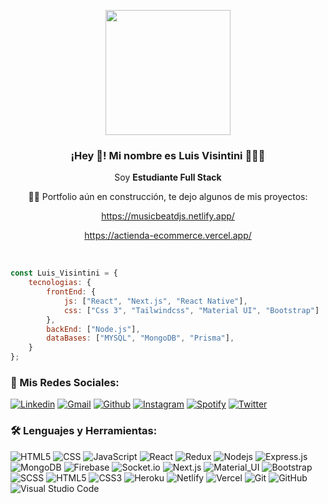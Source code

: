 <p align="center" width="300">
   <img align="center" width="200" src="https://user-images.githubusercontent.com/88244033/229360364-50511897-a43c-457b-bf38-667679f1a794.png"/>
   <h3 align="center">¡Hey 👋! Mi nombre es Luis Visintini 👨🏻‍💻</h3>
</p>

<p align="center">Soy <strong>Estudiante Full Stack</strong></p>
<p align="center">👨‍🎓 Portfolio aún en construcción, te dejo algunos de mis proyectos: </p>
<p align="center">
   <a href="https://musicbeatdjs.netlify.app/" target="_blank">https://musicbeatdjs.netlify.app/</a>
 </p>
<p align="center">
   <a href="https://actienda-ecommerce.vercel.app/" target="_blank">https://actienda-ecommerce.vercel.app/</a>
 </p>
 <br />

```javascript
const Luis_Visintini = {
    tecnologias: {
        frontEnd: {
            js: ["React", "Next.js", "React Native"],
            css: ["Css 3", "Tailwindcss", "Material UI", "Bootstrap"]
        },
        backEnd: ["Node.js"],
        dataBases: ["MYSQL", "MongoDB", "Prisma"],
    }
};

```

### 🔔 Mis Redes Sociales:

[![Linkedin](https://img.shields.io/badge/-LinkedIn-blue?style=flat&logo=Linkedin&logoColor=white)](https://www.linkedin.com/in/luisvisintini)
[![Gmail](https://img.shields.io/badge/-Gmail-c14438?style=flat&logo=Gmail&logoColor=white)](mailto:djluisvisintini@gmail.com)
[![Github](https://img.shields.io/badge/-Github-333?style=flat&logo=Github&logoColor=white)](https://github.com/luisvisintini)
[![Instagram](https://img.shields.io/badge/-Instagram-c13584?style=flat&labelColor=c13584&logo=instagram&logoColor=white)](https://www.instagram.com/djluisvisintini)
[![Spotify](https://img.shields.io/badge/-Spotify-1DB954?style=flat&logo=Spotify&logoColor=white)](https://open.spotify.com/user/11100640819)
[![Twitter](https://img.shields.io/badge/-Twitter-1DA1F2?style=flat&logo=Twitter&logoColor=white)](https://twitter.com/luisvisintini)


### 🛠️ Lenguajes y Herramientas:
![HTML5](https://img.shields.io/badge/-HTML5-333333?style=flat&logo=HTML5)
![CSS](https://img.shields.io/badge/-CSS-333333?style=flat&logo=CSS3&logoColor=1572B6)
![JavaScript](https://img.shields.io/badge/-JavaScript-black?style=flat-square&logo=javascript)
![React](https://img.shields.io/badge/-React-black?style=flat-square&logo=react)
![Redux](https://img.shields.io/badge/-Redux-black?style=flat-square&logo=Redux)
![Nodejs](https://img.shields.io/badge/-Nodejs-black?style=flat-square&logo=Node.js)
![Express.js](https://img.shields.io/badge/-Express-black?style=flat-square&logo=expressjs)
![MongoDB](https://img.shields.io/badge/-MongoDB-black?style=flat-square&logo=mongodb)
![Firebase](https://img.shields.io/badge/-Firebase-black?style=flat-square&logo=Firebase)
![Socket.io](https://img.shields.io/badge/-Socket-black?style=flat-square&logo=socket.io)
![Next.js](https://img.shields.io/badge/-Next-black?style=flat-square&logo=Next.js)
![Material_UI](https://img.shields.io/badge/-Material_UI-black?style=flat-square&logo=material-ui)
![Bootstrap](https://img.shields.io/badge/-Bootstrap-black?style=flat-square&logo=bootstrap)
![SCSS](https://img.shields.io/badge/-SCSS-black?style=flat-square&logo=SASS)
![HTML5](https://img.shields.io/badge/-HTML5-black?style=flat-square&logo=html5&logoColor=white)
![CSS3](https://img.shields.io/badge/-CSS3-black?style=flat-square&logo=css3)
![Heroku](https://img.shields.io/badge/-Heroku-black?style=flat-square&logo=heroku)
![Netlify](https://img.shields.io/badge/-Netlify-black?style=flat-square&logo=netlify)
![Vercel](https://img.shields.io/badge/-Vercel-black?style=flat-square&logo=vercel)
![Git](https://img.shields.io/badge/-Git-black?style=flat-square&logo=git)
![GitHub](https://img.shields.io/badge/-GitHub-black?style=flat-square&logo=github)
![Visual Studio Code](https://img.shields.io/badge/-Visual%20Studio%20Code-333333?style=flat&logo=visual-studio-code&logoColor=007ACC)

<!--
**luisvisintini/luisvisintini** is a ✨ _special_ ✨ repository because its `README.md` (this file) appears on your GitHub profile.

Here are some ideas to get you started:

- 🔭 I’m currently working on ...
- 🌱 I’m currently learning ...
- 👯 I’m looking to collaborate on ...
- 🤔 I’m looking for help with ...
- 💬 Ask me about ...
- 📫 How to reach me: ...
- 😄 Pronouns: ...
- ⚡ Fun fact: ...
-->
